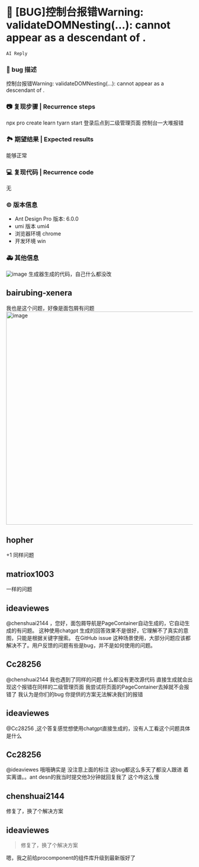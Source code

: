 # 🐛 [BUG]控制台报错Warning: validateDOMNesting(...): <a> cannot appear as a descendant of <a>.

`AI Reply`

### 🐛 bug 描述

控制台报错Warning: validateDOMNesting(...): <a> cannot appear as a descendant of <a>.

### 📷 复现步骤 | Recurrence steps

npx pro create learn
tyarn start
登录后点到二级管理页面
控制台一大堆报错

### 🏞 期望结果 | Expected results

能够正常

### 💻 复现代码 | Recurrence code

无

### © 版本信息

- Ant Design Pro 版本: 6.0.0
- umi 版本 umi4
- 浏览器环境 chrome
- 开发环境 win

### 🚑 其他信息

![image](https://user-images.githubusercontent.com/5431843/227702851-18b061ec-92af-4a92-9a44-75e41db1d756.png)
生成器生成的代码，自己什么都没改

## bairubing-xenera

我也是这个问题，好像是面包屑有问题
<img width="575" alt="image" src="https://user-images.githubusercontent.com/126643929/228126527-5374191f-f6c6-4551-ad37-b5151a92b3f9.png">

## hopher

+1 同样问题

## matriox1003

一样的问题

## ideaviewes

@chenshuai2144 ，您好，面包屑导航是PageContainer自动生成的，它自动生成的有问题。
这种使用chatgpt 生成的回答效果不是很好，它理解不了真实的意图，只能是根据关键字搜索。
在GitHub issue 这种场景使用，大部分问题应该都解决不了。用户反馈的问题有些是bug，并不是如何使用的问题。

## Cc28256

@chenshuai2144 我也遇到了同样的问题 什么都没有更改源代码 直接生成就会出现这个报错在同样的二级管理页面 我尝试将页面的PageContainer去掉就不会报错了 我认为是你们的bug 你提供的方案无法解决我们的报错

## ideaviewes

@Cc28256 ,这个答复感觉想使用chatgpt直接生成的，没有人工看这个问题具体是什么

## Cc28256

@ideaviewes 哦哦确实是 没注意上面的标注 这bug都这么多天了都没人跟进 着实离谱。。ant desn的我当时提交他3分钟就回复我了 这个咋这么慢

## chenshuai2144

修复了，换了个解决方案

## ideaviewes

> 修复了，换了个解决方案

嗯，我之前给procomponent的组件库升级到最新版好了
